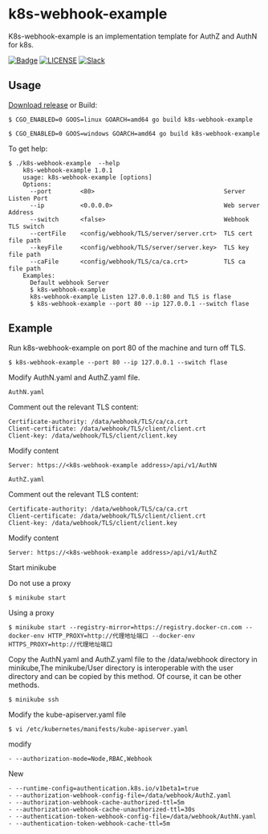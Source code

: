 k8s-webhook-example
========

K8s-webhook-example is an implementation template for AuthZ and AuthN for k8s.

[![Badge](https://img.shields.io/badge/link-996.icu-%23FF4D5B.svg)](https://996.icu/#/en_US)
[![LICENSE](https://img.shields.io/badge/license-Anti%20996-blue.svg)](https://github.com/996icu/996.ICU/blob/master/LICENSE)
[![Slack](https://img.shields.io/badge/slack-996icu-green.svg)](https://join.slack.com/t/996icu/shared_invite/enQtNTg4MjA3MzA1MzgxLWQyYzM5M2IyZmIyMTVjMzU5NTE5MGI5Y2Y2YjgwMmJiMWMxMWMzNGU3NDJmOTdhNmRlYjJlNjk5ZWZhNWIwZGM)

Usage
-----
[Download release](https://github.com/allposs/k8s-webhook-example/archive/master.zip) or Build:

    $ CGO_ENABLED=0 GOOS=linux GOARCH=amd64 go build k8s-webhook-example

    $ CGO_ENABLED=0 GOOS=windows GOARCH=amd64 go build k8s-webhook-example

To get help:

    $ ./k8s-webhook-example  --help
        k8s-webhook-example 1.0.1
        usage: k8s-webhook-example [options]
        Options:
          --port        <80>                                    Server Listen Port
          --ip          <0.0.0.0>                               Web server Address
          --switch      <false>                                 Webhook TLS switch
          --certFile    <config/webhook/TLS/server/server.crt>  TLS cert file path
          --keyFile     <config/webhook/TLS/server/server.key>  TLS key file path
          --caFile      <config/webhook/TLS/ca/ca.crt>          TLS ca file path
        Examples:
          Default webhook Server
          $ k8s-webhook-example
          k8s-webhook-example Listen 127.0.0.1:80 and TLS is flase  
          $ k8s-webhook-example --port 80 --ip 127.0.0.1 --switch flase

Example
-------
Run k8s-webhook-example on port 80 of the machine and turn off TLS.

    $ k8s-webhook-example --port 80 --ip 127.0.0.1 --switch flase

Modify AuthN.yaml and AuthZ.yaml file.

    AuthN.yaml

Comment out the relevant TLS content:

    Certificate-authority: /data/webhook/TLS/ca/ca.crt
    Client-certificate: /data/webhook/TLS/client/client.crt
    Client-key: /data/webhook/TLS/client/client.key

Modify content

    Server: https://<k8s-webhook-example address>/api/v1/AuthN

    AuthZ.yaml

Comment out the relevant TLS content:

    Certificate-authority: /data/webhook/TLS/ca/ca.crt
    Client-certificate: /data/webhook/TLS/client/client.crt
    Client-key: /data/webhook/TLS/client/client.key

Modify content

    Server: https://<k8s-webhook-example address>/api/v1/AuthZ

Start minikube

Do not use a proxy

    $ minikube start

Using a proxy

    $ minikube start --registry-mirror=https://registry.docker-cn.com --docker-env HTTP_PROXY=http://代理地址端口 --docker-env HTTPS_PROXY=http://代理地址端口

Copy the AuthN.yaml and AuthZ.yaml file to the /data/webhook directory in minikube,The minikube/User directory is interoperable with the user directory and can be copied by this method. Of course, it can be other methods.

    $ minikube ssh

Modify the kube-apiserver.yaml file

    $ vi /etc/kubernetes/manifests/kube-apiserver.yaml

modify

    - --authorization-mode=Node,RBAC,Webhook
New

    - --runtime-config=authentication.k8s.io/v1beta1=true
    - --authorization-webhook-config-file=/data/webhook/AuthZ.yaml
    - --authorization-webhook-cache-authorized-ttl=5m
    - --authorization-webhook-cache-unauthorized-ttl=30s
    - --authentication-token-webhook-config-file=/data/webhook/AuthN.yaml
    - --authentication-token-webhook-cache-ttl=5m
